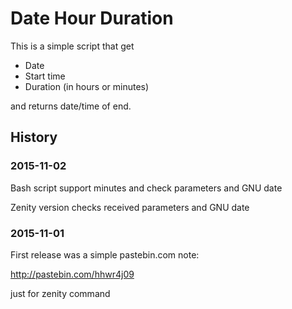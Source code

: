# Date Hour Duration

This is a simple script that get 

* Date
* Start time
* Duration (in hours or minutes)

and returns date/time of end.

## History

### 2015-11-02

Bash script support minutes and check parameters and GNU date

Zenity version checks received parameters and GNU date

### 2015-11-01

First release was a simple pastebin.com note:

http://pastebin.com/hhwr4j09

just for zenity command
